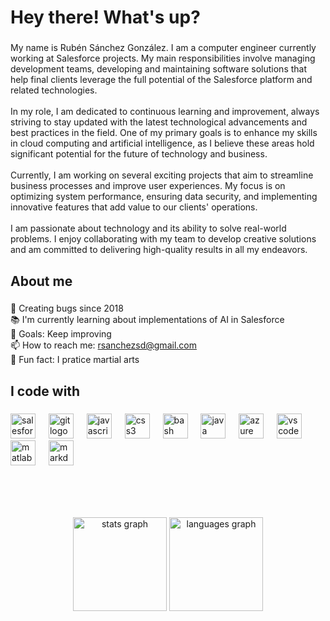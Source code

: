 <h1 align="left">Hey there! What's up?</h1>

###

<p align="left">My name is Rubén Sánchez González. I am a computer engineer currently working at Salesforce projects. My main responsibilities involve managing development teams, developing and maintaining software solutions that help final clients leverage the full potential of the Salesforce platform and related technologies.<br><br>In my role, I am dedicated to continuous learning and improvement, always striving to stay updated with the latest technological advancements and best practices in the field. One of my primary goals is to enhance my skills in cloud computing and artificial intelligence, as I believe these areas hold significant potential for the future of technology and business.<br><br>Currently, I am working on several exciting projects that aim to streamline business processes and improve user experiences. My focus is on optimizing system performance, ensuring data security, and implementing innovative features that add value to our clients' operations.<br><br>I am passionate about technology and its ability to solve real-world problems. I enjoy collaborating with my team to develop creative solutions and am committed to delivering high-quality results in all my endeavors.</p>

###

<h2 align="left">About me</h2>

###

<p align="left">👾 Creating bugs since 2018<br>📚 I'm currently learning about implementations of AI in Salesforce<br>🎯 Goals: Keep improving<br>📫 How to reach me: <a href="mailto:rsanchezsd@gmail.com">rsanchezsd@gmail.com</a><br>🎲 Fun fact: I pratice martial arts</p>

###

<h2 align="left">I code with</h2>

###

<div align="left">
  <img src="https://cdn.jsdelivr.net/gh/devicons/devicon/icons/salesforce/salesforce-original.svg" height="40" alt="salesforce logo"  />
  <img width="13" />
  <img src="https://cdn.jsdelivr.net/gh/devicons/devicon/icons/git/git-original.svg" height="40" alt="git logo"  />
  <img width="13" />
  <img src="https://cdn.jsdelivr.net/gh/devicons/devicon/icons/javascript/javascript-original.svg" height="40" alt="javascript logo"  />
  <img width="13" />
  <img src="https://cdn.jsdelivr.net/gh/devicons/devicon/icons/css3/css3-original.svg" height="40" alt="css3 logo"  />
  <img width="13" />
  <img src="https://cdn.jsdelivr.net/gh/devicons/devicon/icons/bash/bash-original.svg" height="40" alt="bash logo"  />
  <img width="13" />
  <img src="https://cdn.jsdelivr.net/gh/devicons/devicon/icons/java/java-original.svg" height="40" alt="java logo"  />
  <img width="13" />
  <img src="https://cdn.jsdelivr.net/gh/devicons/devicon/icons/azure/azure-original.svg" height="40" alt="azure logo"  />
  <img width="13" />
  <img src="https://cdn.jsdelivr.net/gh/devicons/devicon/icons/vscode/vscode-original.svg" height="40" alt="vscode logo"  />
  <img width="13" />
  <img src="https://cdn.jsdelivr.net/gh/devicons/devicon/icons/matlab/matlab-original.svg" height="40" alt="matlab logo"  />
  <img width="13" />
  <img src="https://cdn.jsdelivr.net/gh/devicons/devicon/icons/markdown/markdown-original.svg" height="40" alt="markdown logo"  />
</div>

###

<br>
<br>

###

<div align="center">
  <img src="https://github-readme-stats.vercel.app/api?username=rubnsanchz&hide_title=false&hide_rank=false&show_icons=true&include_all_commits=true&count_private=true&disable_animations=false&theme=dracula&locale=en&hide_border=false" height="150" alt="stats graph"  />
  <img src="https://github-readme-stats.vercel.app/api/top-langs?username=rubnsanchz&locale=en&hide_title=false&layout=compact&card_width=320&langs_count=5&theme=dracula&hide_border=false" height="150" alt="languages graph"  />
</div>

###
